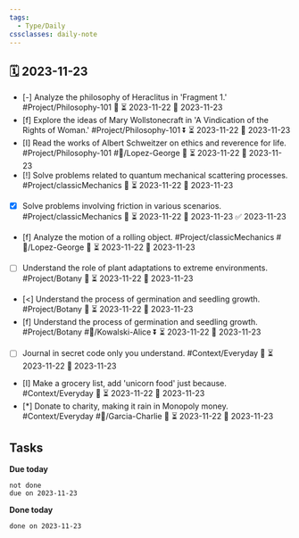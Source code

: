 ```yaml
---
tags:
  - Type/Daily
cssclasses: daily-note
---
```


## 🗓️ 2023-11-23

- [-] Analyze the philosophy of Heraclitus in 'Fragment 1.' #Project/Philosophy-101 🔼 ⏳ 2023-11-22 📅 2023-11-23
- [f] Explore the ideas of Mary Wollstonecraft in 'A Vindication of the Rights of Woman.' #Project/Philosophy-101 ⏬ ⏳ 2023-11-22 📅 2023-11-23
- [I] Read the works of Albert Schweitzer on ethics and reverence for life. #Project/Philosophy-101 #👤/Lopez-George 🔺 ⏳ 2023-11-22 📅 2023-11-23
- [!] Solve problems related to quantum mechanical scattering processes. #Project/classicMechanics 🔽 ⏳ 2023-11-22 📅 2023-11-23
- [x] Solve problems involving friction in various scenarios. #Project/classicMechanics 🔼 ⏳ 2023-11-22 📅 2023-11-23 ✅ 2023-11-23
- [f] Analyze the motion of a rolling object. #Project/classicMechanics #👤/Lopez-George 🔺 ⏳ 2023-11-22 📅 2023-11-23
- [ ] Understand the role of plant adaptations to extreme environments. #Project/Botany 🔺 ⏳ 2023-11-22 📅 2023-11-23
- [<] Understand the process of germination and seedling growth. #Project/Botany 🔽 ⏳ 2023-11-22 📅 2023-11-23
- [f] Understand the process of germination and seedling growth. #Project/Botany #👤/Kowalski-Alice ⏬ ⏳ 2023-11-22 📅 2023-11-23
- [ ] Journal in secret code only you understand. #Context/Everyday 🔽 ⏳ 2023-11-22 📅 2023-11-23
- [I] Make a grocery list, add 'unicorn food' just because. #Context/Everyday 🔺 ⏳ 2023-11-22 📅 2023-11-23
- [*] Donate to charity, making it rain in Monopoly money. #Context/Everyday #👤/Garcia-Charlie 🔺 ⏳ 2023-11-22 📅 2023-11-23

## Tasks

**Due today**

```tasks
not done
due on 2023-11-23
```

**Done today**

```tasks
done on 2023-11-23
```
            